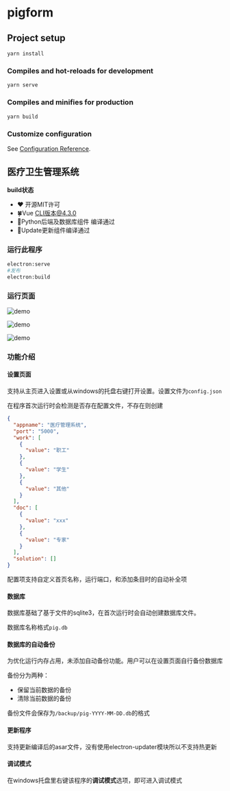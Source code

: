 # pigform

## Project setup
```
yarn install
```

### Compiles and hot-reloads for development
```
yarn serve
```

### Compiles and minifies for production
```
yarn build
```

### Customize configuration
See [Configuration Reference](https://cli.vuejs.org/config/).

## 医疗卫生管理系统

**build状态**

- ❤ 开源MIT许可
- 🍀Vue CLI版本@4.3.0
- 🔨Python后端及数据库组件 编译通过
- 🔨Update更新组件编译通过

### 运行此程序

```bash
electron:serve
#发布
electron:build
```

### 运行页面

![demo](/store/pigform/home.jpg)

![demo](/store/pigform/panel.jpg)

![demo](/store/pigform/setting.jpg)

### 功能介绍

#### 设置页面

支持从主页进入设置或从windows的托盘右键打开设置。设置文件为`config.json`

在程序首次运行时会检测是否存在配置文件，不存在则创建

```json
{
  "appname": "医疗管理系统",
  "port": "5000",
  "work": [
    {
      "value": "职工"
    },
    {
      "value": "学生"
    },
    {
      "value": "其他"
    }
  ],
  "doc": [
    {
      "value": "xxx"
    },
    {
      "value": "专家"
    }
  ],
  "solution": []
}
```

配置项支持自定义首页名称，运行端口，和添加条目时的自动补全项

#### 数据库

数据库基础了基于文件的sqlite3，在首次运行时会自动创建数据库文件。

数据库名称格式`pig.db`

#### 数据库的自动备份

为优化运行内存占用，未添加自动备份功能。用户可以在设置页面自行备份数据库

备份分为两种：

- 保留当前数据的备份
- 清除当前数据的备份

备份文件会保存为`/backup/pig-YYYY-MM-DD.db`的格式

#### 更新程序

支持更新编译后的asar文件，没有使用electron-updater模块所以不支持热更新

#### 调试模式

在windows托盘里右键该程序的**调试模式**选项，即可进入调试模式